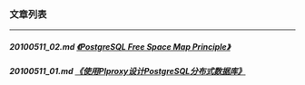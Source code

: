 ### 文章列表  
----  
##### 20100511_02.md   [《PostgreSQL Free Space Map Principle》](20100511_02.md)  
##### 20100511_01.md   [《使用Plproxy设计PostgreSQL分布式数据库》](20100511_01.md)  
